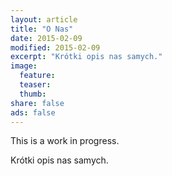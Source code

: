 ```yaml
---
layout: article
title: "O Nas"
date: 2015-02-09
modified: 2015-02-09
excerpt: "Krótki opis nas samych."
image:
  feature:
  teaser:
  thumb:
share: false
ads: false
---
```


This is a work in progress.

Krótki opis nas samych.